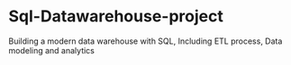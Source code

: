 # Sql-Datawarehouse-project
Building a modern data warehouse with SQL, Including ETL process, Data modeling and analytics
